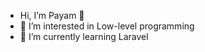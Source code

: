 - Hi, I’m Payam 👋
- 👀 I’m interested in Low-level programming
- 🌱 I’m currently learning Laravel
<!-- - 💞️ I’m looking to collaborate on ddas  ad as -->
<!-- - 📫 How to reach me ... --> 


<!---
payamshiri/payamshiri is a ✨ special ✨ repository because its `README.md` (this file) appears on your GitHub profile.
You can click the Preview link to take a look at your changes.
sdsd
--->
